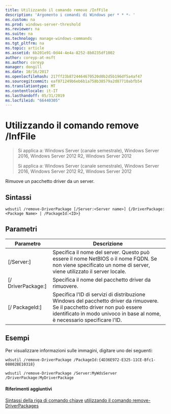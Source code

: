 ```yaml
---
title: Utilizzando il comando remove /InfFile
description: 'Argomento i comandi di Windows per * * *- '
ms.custom: na
ms.prod: windows-server-threshold
ms.reviewer: na
ms.suite: na
ms.technology: manage-windows-commands
ms.tgt_pltfrm: na
ms.topic: article
ms.assetid: 6b201e91-0d44-4e4a-8252-8b0235df1002
author: coreyp-at-msft
ms.author: coreyp
manager: dongill
ms.date: 10/16/2017
ms.openlocfilehash: 217ff23b8724464670520d0b2d5b196df5a4af47
ms.sourcegitcommit: eaf071249b6eb6b1a758b38579a2d87710abfb54
ms.translationtype: MT
ms.contentlocale: it-IT
ms.lasthandoff: 05/31/2019
ms.locfileid: "66440305"
---
```

# <a name="using-the-remove-driverpackage-command"></a>Utilizzando il comando remove /InfFile

> Si applica a: Windows Server (canale semestrale), Windows Server 2016, Windows Server 2012 R2, Windows Server 2012
> 
> 
> Si applica a: Windows Server (canale semestrale), Windows Server 2016, Windows Server 2012 R2, Windows Server 2012

Rimuove un pacchetto driver da un server.
## <a name="syntax"></a>Sintassi
```
wdsutil /remove-DriverPackage [/Server:<Server name>] {/DriverPackage:<Package Name> | /PackageId:<ID>}
```
## <a name="parameters"></a>Parametri

|        Parametro        |                                                                            Descrizione                                                                             |
|-------------------------|--------------------------------------------------------------------------------------------------------------------------------------------------------------------|
| [/Server:<Server name>] |              Specifica il nome del server. Questo può essere il nome NetBIOS o il nome FQDN. Se non viene specificato un nome di server, viene utilizzato il server locale.              |
| [/ DriverPackage:<Name>] |                                                        Specifica il nome del pacchetto driver da rimuovere.                                                         |
|    [/ PackageId:<ID>]    | Specifica l'ID di servizi di distribuzione Windows del pacchetto driver da rimuovere. Se il pacchetto driver non può essere identificato in modo univoco in base al nome, è necessario specificare l'ID. |

## <a name="BKMK_examples"></a>Esempi
Per visualizzare informazioni sulle immagini, digitare uno dei seguenti:
```
wdsutil /remove-DriverPackage /PackageId:{4D36E972-E325-11CE-Bfc1-08002BE10318}
```
```
wdsutil /remove-DriverPackage /Server:MyWdsServer /DriverPackage:MyDriverPackage
```
#### <a name="additional-references"></a>Riferimenti aggiuntivi
[Sintassi della riga di comando chiave](command-line-syntax-key.md)
[utilizzando il comando remove-DriverPackages](using-the-remove-driverpackages-command.md)
